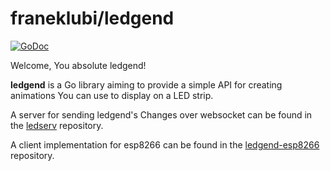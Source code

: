 # franeklubi/ledgend

[![GoDoc](https://godoc.org/github.com/franeklubi/ledgend?status.svg)](https://godoc.org/github.com/franeklubi/ledgend)

Welcome, You absolute ledgend!

**ledgend** is a Go library aiming to provide a simple API for creating
animations You can use to display on a LED strip.


A server for sending ledgend's Changes over websocket can be found in the
[ledserv](https://github.com/franeklubi/ledgend-esp8266) repository.

A client implementation for esp8266 can be found in the
[ledgend-esp8266](https://github.com/franeklubi/ledgend-esp8266) repository.
